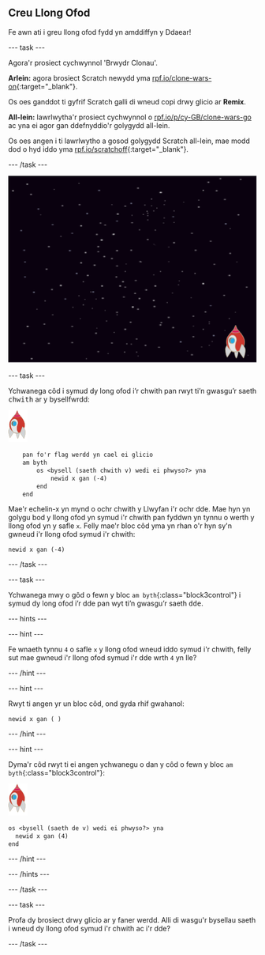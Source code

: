 ## Creu Llong Ofod

Fe awn ati i greu llong ofod fydd yn amddiffyn y Ddaear!

--- task ---

Agora'r prosiect cychwynnol 'Brwydr Clonau'.

**Arlein:** agora brosiect Scratch newydd yma [rpf.io/clone-wars-on](https://rpf.io/clone-wars-on){:target="_blank"}.

Os oes ganddot ti gyfrif Scratch galli di wneud copi drwy glicio ar **Remix**.

**All-lein:** lawrlwytha'r prosiect cychwynnol o [rpf.io/p/cy-GB/clone-wars-go](https://rpf.io/p/cy-GB/clone-wars-go) ac yna ei agor gan ddefnyddio'r golygydd all-lein.

Os oes angen i ti lawrlwytho a gosod golygydd Scratch all-lein, mae modd dod o hyd iddo yma [rpf.io/scratchoff](https://rpf.io/scratchoff){:target="_blank"}.

--- /task ---

![prosiect cychwynnol](images/starter-project.png)

--- task ---

Ychwanega côd i symud dy long ofod i’r chwith pan rwyt ti’n gwasgu’r saeth <kbd>chwith</kbd> ar y bysellfwrdd:

![corlun roced](images/rocket-sprite.png)

```blocks3
    pan fo'r flag werdd yn cael ei glicio
    am byth 
        os <bysell (saeth chwith v) wedi ei phwyso?> yna
            newid x gan (-4)
        end
    end
```

Mae'r echelin-x yn mynd o ochr chwith y Llwyfan i'r ochr dde. Mae hyn yn golygu bod y llong ofod yn symud i'r chwith pan fyddwn yn tynnu o werth y llong ofod yn y safle `x`. Felly mae'r bloc côd yma yn rhan o'r hyn sy'n gwneud i'r llong ofod symud i'r chwith:

```blocks3
newid x gan (-4)
```

--- /task ---

--- task ---

Ychwanega mwy o gôd o fewn y bloc `am byth`{:class="block3control"} i symud dy long ofod i’r dde pan wyt ti’n gwasgu’r saeth <kbd>dde</kbd>.

--- hints ---


--- hint ---

Fe wnaeth tynnu `4` o safle `x` y llong ofod wneud iddo symud i'r chwith, felly sut mae gwneud i'r llong ofod symud i'r dde wrth `4` yn lle?

--- /hint ---

--- hint ---

Rwyt ti angen yr un bloc côd, ond gyda rhif gwahanol:

```blocks3
newid x gan ( )
```

--- /hint ---

--- hint ---

Dyma'r côd rwyt ti ei angen ychwanegu o dan y côd o fewn y bloc `am byth`{:class="block3control"}:

![corlun roced](images/rocket-sprite.png)

```blocks3
os <bysell (saeth de v) wedi ei phwyso?> yna 
  newid x gan (4)
end
```

--- /hint ---

--- /hints ---

--- /task ---

--- task ---

Profa dy brosiect drwy glicio ar y faner werdd. Alli di wasgu'r bysellau saeth i wneud dy llong ofod symud i'r chwith ac i'r dde?

--- /task ---
